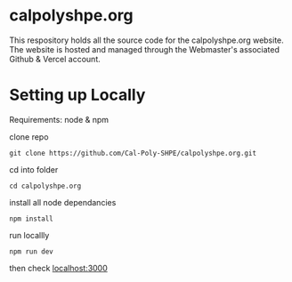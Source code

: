 # calpolyshpe.org

This respository holds all the source code for the calpolyshpe.org website.
The website is hosted and managed through the Webmaster's associated Github & Vercel account.


# Setting up Locally

Requirements:
node & npm

clone repo
```
git clone https://github.com/Cal-Poly-SHPE/calpolyshpe.org.git
```

cd into folder
```
cd calpolyshpe.org
```

install all node dependancies
```
npm install
```

run locallly
```
npm run dev
```

then check [localhost:3000](http://localhost:3000/)
